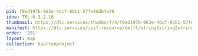 ```yaml
---
pid: f0ed197b-963e-4dc7-8bb1-57fe66dbfe70
idno: TRL-6.3.2.16
thumbnail: https://dlc.services/thumbs/7/4/f0ed197b-963e-4dc7-8bb1-57fe66dbfe70/full/400,339/0/default.jpg
manifest: https://dlc.services/iiif-resource/delft/string1string2string3/kaartenproject-2007/TRL-6.3.2.16
order: '291'
layout: map
collection: kaartenproject
---
```

